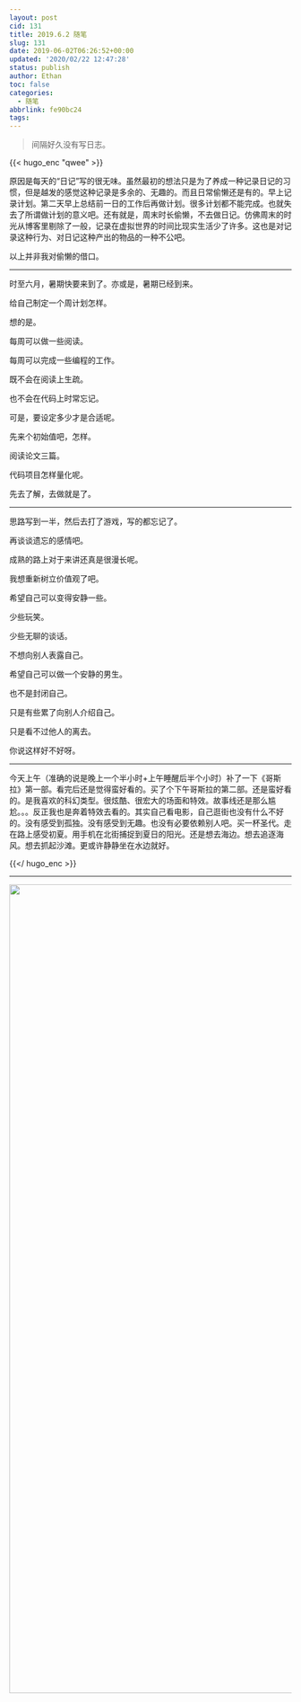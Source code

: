 ```yaml
---
layout: post
cid: 131
title: 2019.6.2 随笔
slug: 131
date: 2019-06-02T06:26:52+00:00
updated: '2020/02/22 12:47:28'
status: publish
author: Ethan
toc: false
categories:
  - 随笔
abbrlink: fe90bc24
tags:
---
```





> 间隔好久没有写日志。

<!--more-->

{{< hugo_enc "qwee" >}}

原因是每天的“日记”写的很无味。虽然最初的想法只是为了养成一种记录日记的习惯，但是越发的感觉这种记录是多余的、无趣的。而且日常偷懒还是有的。早上记录计划。第二天早上总结前一日的工作后再做计划。很多计划都不能完成。也就失去了所谓做计划的意义吧。还有就是，周末时长偷懒，不去做日记。仿佛周末的时光从博客里剔除了一般，记录在虚拟世界的时间比现实生活少了许多。这也是对记录这种行为、对日记这种产出的物品的一种不公吧。

以上并非我对偷懒的借口。

<hr />

时至六月，暑期快要来到了。亦或是，暑期已经到来。

给自己制定一个周计划怎样。

想的是。

每周可以做一些阅读。

每周可以完成一些编程的工作。

既不会在阅读上生疏。

也不会在代码上时常忘记。

可是，要设定多少才是合适呢。

先来个初始值吧，怎样。

阅读论文三篇。

代码项目怎样量化呢。

先去了解，去做就是了。

<hr />

思路写到一半，然后去打了游戏，写的都忘记了。

再谈谈遗忘的感情吧。

成熟的路上对于来讲还真是很漫长呢。

我想重新树立价值观了吧。

希望自己可以变得安静一些。

少些玩笑。

少些无聊的谈话。

不想向别人表露自己。

希望自己可以做一个安静的男生。

也不是封闭自己。

只是有些累了向别人介绍自己。

只是看不过他人的离去。

你说这样好不好呀。

<hr />

今天上午（准确的说是晚上一个半小时+上午睡醒后半个小时）补了一下《哥斯拉》第一部。看完后还是觉得蛮好看的。买了个下午哥斯拉的第二部。还是蛮好看的。是我喜欢的科幻类型。很炫酷、很宏大的场面和特效。故事线还是那么尴尬。。。反正我也是奔着特效去看的。其实自己看电影，自己逛街也没有什么不好的。没有感受到孤独。没有感受到无趣。也没有必要依赖别人吧。买一杯圣代。走在路上感受初夏。用手机在北街捕捉到夏日的阳光。还是想去海边。想去追逐海风。想去抓起沙滩。更或许静静坐在水边就好。

{{</ hugo_enc >}}


<hr />

<img class="aligncenter size-large" src="https://images.pexels.com/photos/2362231/pexels-photo-2362231.jpeg?crop=entropy&amp;cs=srgb&amp;dl=boy-child-childhood-2362231.jpg&amp;fit=crop&amp;fm=jpg&amp;h=1440&amp;w=1920" width="1920" height="1440" />